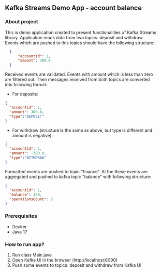 ## Kafka Streams Demo App - account balance
### About project
This is demo application created to present functionalities of Kafka Streams library.
Application reads data from two topics: deposit and withdraw. Events which are pushed to
this topics should have the following structure:
```json
  {
      "accountId": 1,
      "amount": 300.0
  }
```
Received events are validated. Events with amount which is less than zero are filtered out.
Then messages received from both topics are converted into following format:
 - For deposits:
```json
{
  "accountId": 1,
  "amount": 300.0,
  "type":"DEPOSIT"
}
```
- For withdraw (structure is the same as above, but type is different and amount is negative):
```json
{
  "accountId": 1,
  "amount": -300.0,
  "type":"WITHDRAW"
}
```
Formatted events are pushed to topic "finance". At the these events are aggregated and
pushed to kafka topic "balance" with following structure:  
```json
{
  "accountId": 1,
  "balance": 350,
  "operationsCount": 3
}
```
### Prerequisites
- Docker
- Java 17
### How to run app?
1. Run class Main.java
2. Open Kafka UI in the browser (http://localhost:8090)
3. Push some events to topics: deposit and withdraw from Kafka UI
